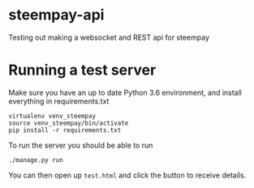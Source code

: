 # steempay-api

Testing out making a websocket and REST api for steempay


# Running a test server

Make sure you have an up to date Python 3.6 environment, and install everything in requirements.txt
```
virtualenv venv_steempay
source venv_steempay/bin/activate
pip install -r requirements.txt
```

To run the server you should be able to run

`./manage.py run`


You can then open up `test.html` and click the button to receive details.

